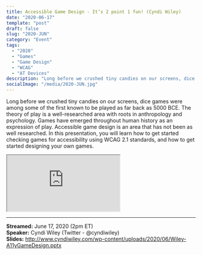 ```yaml
---
title: Accessible Game Design - It’s 2 point 1 fun! (Cyndi Wiley)
date: "2020-06-17"
template: "post"
draft: false
slug: "2020-JUN"
category: "Event"
tags:
  - "2020"
  - "Games"
  - "Game Design"
  - "WCAG"
  - "AT Devices"
description: "Long before we crushed tiny candies on our screens, dice games were among some of the first known to be played as far back as 5000 BCE. The theory of play is a well-researched area with roots in anthropology and psychology. Games have emerged throughout human history as an expression of play. Accessible game design is an area that has not been as well researched. In this presentation, you will learn how to get started checking games for accessibility using WCAG 2.1 standards, and how to get started designing your own games."
socialImage: "/media/2020-JUN.jpg"
---
```

Long before we crushed tiny candies on our screens, dice games were among some of the first known to be played as far back as 5000 BCE. The theory of play is a well-researched area with roots in anthropology and psychology. Games have emerged throughout human history as an expression of play. Accessible game design is an area that has not been as well researched. In this presentation, you will learn how to get started checking games for accessibility using WCAG 2.1 standards, and how to get started designing your own games.

<iframe src="https://www.youtube.com/embed/AalPcBsIGCs" allow="accelerometer; autoplay; encrypted-media; gyroscope; picture-in-picture" allowfullscreen></iframe>

-----
<b>Streamed:</b> June 17, 2020 (2pm ET)<br>
<b>Speaker:</b> Cyndi Wiley (Twitter - @cyndiwiley)<br>
<b>Slides:</b> http://www.cyndiwiley.com/wp-content/uploads/2020/06/Wiley-A11yGameDesign.pptx